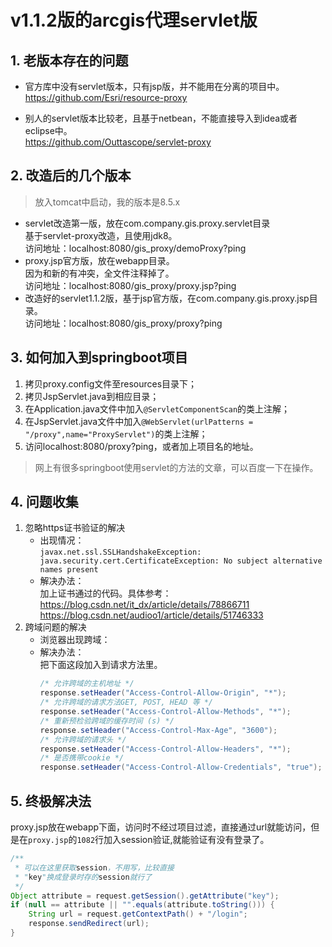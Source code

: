 # v1.1.2版的arcgis代理servlet版
## 1. 老版本存在的问题
- 官方库中没有servlet版本，只有jsp版，并不能用在分离的项目中。   
https://github.com/Esri/resource-proxy

- 别人的servlet版本比较老，且基于netbean，不能直接导入到idea或者eclipse中。     
https://github.com/Outtascope/servlet-proxy

## 2. 改造后的几个版本
> 放入tomcat中启动，我的版本是8.5.x
- servlet改造第一版，放在com.company.gis.proxy.servlet目录     
    基于servlet-proxy改造，且使用jdk8。   
    访问地址：localhost:8080/gis_proxy/demoProxy?ping
- proxy.jsp官方版，放在webapp目录。    
    因为和新的有冲突，全文件注释掉了。   
    访问地址：localhost:8080/gis_proxy/proxy.jsp?ping
- 改造好的servlet1.1.2版，基于jsp官方版，在com.company.gis.proxy.jsp目录。     
    访问地址：localhost:8080/gis_proxy/proxy?ping  

## 3. 如何加入到springboot项目
1. 拷贝proxy.config文件至resources目录下；
2. 拷贝JspServlet.java到相应目录；
2. 在Application.java文件中加入`@ServletComponentScan`的类上注解；
3. 在JspServlet.java文件中加入`@WebServlet(urlPatterns = "/proxy",name="ProxyServlet")`的类上注解；
4. 访问localhost:8080/proxy?ping，或者加上项目名的地址。
> 网上有很多springboot使用servlet的方法的文章，可以百度一下在操作。  

## 4. 问题收集
1. 忽略https证书验证的解决
    - 出现情况：     
        `javax.net.ssl.SSLHandshakeException: java.security.cert.CertificateException: No subject alternative names present`        
    - 解决办法：     
        加上证书通过的代码。具体参考：     
        https://blog.csdn.net/it_dx/article/details/78866711        
        https://blog.csdn.net/audioo1/article/details/51746333      
2. 跨域问题的解决
    - 浏览器出现跨域：
    - 解决办法：     
        把下面这段加入到请求方法里。
        ```java
        /* 允许跨域的主机地址 */
        response.setHeader("Access-Control-Allow-Origin", "*");
        /* 允许跨域的请求方法GET, POST, HEAD 等 */
        response.setHeader("Access-Control-Allow-Methods", "*");
        /* 重新预检验跨域的缓存时间 (s) */
        response.setHeader("Access-Control-Max-Age", "3600");
        /* 允许跨域的请求头 */
        response.setHeader("Access-Control-Allow-Headers", "*");
        /* 是否携带cookie */
        response.setHeader("Access-Control-Allow-Credentials", "true");
        ```        
        
## 5. 终极解决法
proxy.jsp放在webapp下面，访问时不经过项目过滤，直接通过url就能访问，但是在`proxy.jsp`的`1082`行加入session验证,就能验证有没有登录了。    
```java
/**
 * 可以在这里获取session，不用写，比较直接
 * "key"换成登录时存的session就行了
 */
Object attribute = request.getSession().getAttribute("key");
if (null == attribute || "".equals(attribute.toString())) {
    String url = request.getContextPath() + "/login";
    response.sendRedirect(url);
}
```